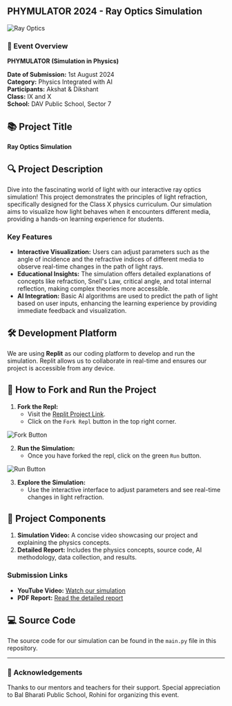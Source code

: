 ## PHYMULATOR 2024 - Ray Optics Simulation

![Ray Optics](https://upload.wikimedia.org/wikipedia/commons/thumb/e/e7/Refraction_snell's_law.gif/220px-Refraction_snell's_law.gif)

### 🌟 Event Overview
**PHYMULATOR (Simulation in Physics)**

**Date of Submission:** 1st August 2024  
**Category:** Physics Integrated with AI  
**Participants:** Akshat & Dikshant  
**Class:** IX and X  
**School:** DAV Public School, Sector 7  

## 📚 Project Title
**Ray Optics Simulation**

## 🔍 Project Description
Dive into the fascinating world of light with our interactive ray optics simulation! This project demonstrates the principles of light refraction, specifically designed for the Class X physics curriculum. Our simulation aims to visualize how light behaves when it encounters different media, providing a hands-on learning experience for students.

### Key Features
- **Interactive Visualization:** Users can adjust parameters such as the angle of incidence and the refractive indices of different media to observe real-time changes in the path of light rays.
- **Educational Insights:** The simulation offers detailed explanations of concepts like refraction, Snell's Law, critical angle, and total internal reflection, making complex theories more accessible.
- **AI Integration:** Basic AI algorithms are used to predict the path of light based on user inputs, enhancing the learning experience by providing immediate feedback and visualization.

## 🛠 Development Platform
We are using **Replit** as our coding platform to develop and run the simulation. Replit allows us to collaborate in real-time and ensures our project is accessible from any device.

## 🚀 How to Fork and Run the Project

1. **Fork the Repl:**
   - Visit the [Replit Project Link](https://replit.com/@sharadrohiniatl/OddGiganticDegrees).
   - Click on the `Fork Repl` button in the top right corner.

![Fork Button](https://i.imgur.com/DA24Bwd.png)

2. **Run the Simulation:**
   - Once you have forked the repl, click on the green `Run` button.

![Run Button](https://i.imgur.com/9F6efJr.png)

3. **Explore the Simulation:**
   - Use the interactive interface to adjust parameters and see real-time changes in light refraction.

## 📂 Project Components
1. **Simulation Video:** A concise video showcasing our project and explaining the physics concepts.
2. **Detailed Report:** Includes the physics concepts, source code, AI methodology, data collection, and results.

### Submission Links
- **YouTube Video:** [Watch our simulation](https://www.youtube.com/watch?v=example)
- **PDF Report:** [Read the detailed report](https://www.example.com/report.pdf)

## 💻 Source Code
The source code for our simulation can be found in the `main.py` file in this repository.

---

### 🏅 Acknowledgements
Thanks to our mentors and teachers for their support. Special appreciation to Bal Bharati Public School, Rohini for organizing this event.
